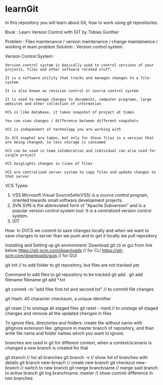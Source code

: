 # learnGit
In this repository you will learn about Git, how to work using git repositories.


Book : Learn Version Control with GIT by Tobias Gunther

Problem : Files maintenance / version maintenance / change maintainence / working in team problem
Solution : Version control system

Version Control System:

    Version control system is basically used to control versions of your projects, files and other software related stuff.
    
    It is a software utility that tracks and manages changes to a file-system
    
    It is also known as revision control or source control system
    
    It is used to manage changes to documents, computer programs, large websites and other collection of information
    
    VCS is like database, it takes snapshot of project at times
    
    You can view changes / difference between different snapshots
    
    VCS is independent of technology you are working with
    
    In VCS snaphot are taken, but only for those files in a version that are being changed, so less storage is consumed
    
    VCS can be used in team colaboration and individual can also used for single project
    
    VCS heiglights changes in lines of files
    
    VCS are centralized server system to copy files and update changes to that server
    

VCS Types:
  1. VSS
       Microsoft Visual SourceSafe(VSS) is a source control program, oriented towards small software development projects.
  3. SVN
       SVN is the abbreviated form of "Apache Subversion" and is a popular version control system tool. It is a centralized version control system.
  4. GIT

How: In DVCS we commit to save changes locally and when we want to save changes to server than we push and to get it locally we pull repository

Installing and Setting up git environment:
Download git cli or gui from link below
    https://git-scm.com/downloads      // for CLI
    https://git-scm.com/downloads/guis // for GUI

git init // to add folder to git repository, but files are not tracked yet

Command to add files to git repository to be tracked
git add .
git add filename filename
git add *.txt

git commit -m "add files first.txt and second.txt"   // to commit file changes

git Hash: 40 character checksum, a unique identifier 

git reset // to unstage all staged files
git reset --hard // to unstage all staged changes and remove all the updated chenges in files

To ignore files, directories and folders:
create file without name with gitignore extension like .gitignore in master branch of repository, and than write file name and folder names which you want to ignore.

branches are used in git for different context, when a context/scenario is changed a new branch is created for that

git branch               // list all branches
git branch -v            // show list of branches with details
git branch new-brnach     // create new branch
git checkout new-branch   // switch to new branch
git merge branchname      // merge said branch to active branch
git log branchname..master // show commit difference in two branches

